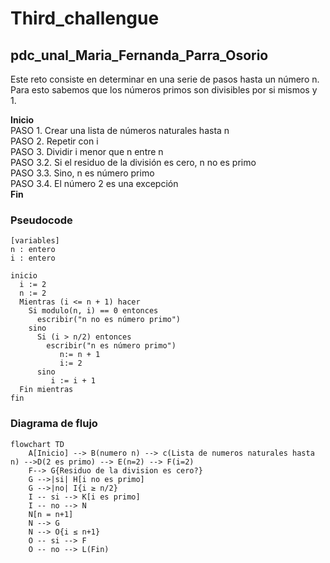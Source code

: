 # Third_challengue
## pdc_unal_Maria_Fernanda_Parra_Osorio
Este reto consiste en determinar en una serie de pasos hasta un número n.
Para esto sabemos que los números primos son divisibles por si mismos y 1.
<tr style="text-align: left; vertical-align: middle;" bgcolor="#">
		<th>
			<p align="left"><b>Inicio</b><br>
			PASO 1. Crear una lista de números naturales hasta n <br>
			PASO 2. Repetir con i <br>
			PASO 3. Dividir i menor que n entre n <br>
				PASO 3.2. Si el residuo de la división es cero, n no es primo <br>
				PASO 3.3. Sino, n es número primo <br>
                                PASO 3.4. El número 2 es una excepción <br>
			<b>Fin</b><br></p>
		</th>
	</tr>
 
### Pseudocode
```pseudocode
[variables]
n : entero
i : entero

inicio
  i := 2
  n := 2
  Mientras (i <= n + 1) hacer
    Si modulo(n, i) == 0 entonces
      escribir("n no es número primo")
    sino
      Si (i > n/2) entonces  
        escribir("n es número primo")
           n:= n + 1
           i:= 2
      sino
         i := i + 1
  Fin mientras
fin
```

### Diagrama de flujo
```mermaid
flowchart TD
    A[Inicio] --> B(numero n) --> c(Lista de numeros naturales hasta n) -->D(2 es primo) --> E(n=2) --> F(i=2)
    F--> G{Residuo de la division es cero?}
    G -->|si| H[i no es primo]
    G -->|no| I{i ≥ n/2}
    I -- si --> K[i es primo]
    I -- no --> N
    N[n = n+1]
    N --> G
    N --> O{i ≤ n+1} 
    O -- si --> F
    O -- no --> L(Fin)
